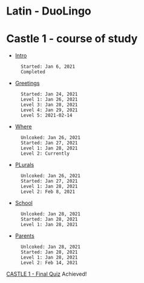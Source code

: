 # Latin - DuoLingo


# Castle 1 - course of study

* [Intro](https://github.com/EO4wellness/T-I-L/blob/main/polyglot/Latin/Castle-1/Intro.md) 

        Started: Jan 6, 2021
        Completed

* [Greetings](https://github.com/EO4wellness/T-I-L/blob/main/polyglot/Latin/Castle-1/Greetings.md)

        Started: Jan 24, 2021
        Level 1: Jan 26, 2021
        Level 3: Jan 28, 2021
        Level 4: Jan 29, 2021
        Level 5: 2021-02-14

* [Where](https://github.com/EO4wellness/T-I-L/blob/main/polyglot/Latin/Castle-1/Where.md) 

        Unlcoked: Jan 26, 2021
        Started: Jan 27, 2021
        Level 1: Jan 28, 2021
        Level 2: Currently 

        

* [PLurals](https://github.com/EO4wellness/T-I-L/blob/main/polyglot/Latin/Castle-1/Plurals.md)

        Unlcoked: Jan 26, 2021
        Started: Jan 27, 2021
        Level 1: Jan 28, 2021
        Level 2: Feb 8, 2021
        

* [School](https://github.com/EO4wellness/T-I-L/blob/main/polyglot/Latin/Castle-1/School.md)

        Unlcoked: Jan 28, 2021
        Started: Jan 28, 2021
        Level 1: Jan 28, 2021

* [Parents](https://github.com/EO4wellness/T-I-L/blob/main/polyglot/Latin/Castle-1/Parents.md)

        Unlcoked: Jan 28, 2021
        Started: Jan 28, 2021 
        Level 1: Jan 28, 2021
        Level 2: Feb 14, 2021
        
        
[CASTLE 1 - Final Quiz](#) Achieved!
